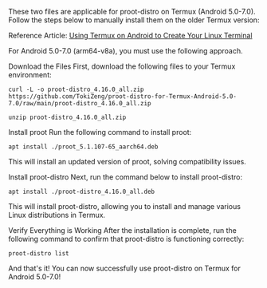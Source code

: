 These two files are applicable for proot-distro on Termux (Android 5.0-7.0). Follow the steps below to manually install them on the older Termux version:

Reference Article: [Using Termux on Android to Create Your Linux Terminal](https://lyingflat.info/2024/09/29/%e5%9c%a8-termux-%e4%b8%ad%e4%bd%bf%e7%94%a8-ssh-%e9%80%a3%e6%8e%a5%e4%b8%a6%e5%ae%89%e8%a3%9d-ubuntu%ef%bc%9a%e5%ae%8c%e6%95%b4%e6%95%99%e5%ad%b8/)

For Android 5.0-7.0 (arm64-v8a), you must use the following approach.

Download the Files
First, download the following files to your Termux environment:
```
curl -L -o proot-distro_4.16.0_all.zip https://github.com/TokiZeng/proot-distro-for-Termux-Android-5.0-7.0/raw/main/proot-distro_4.16.0_all.zip
```

```
unzip proot-distro_4.16.0_all.zip
```

Install proot
Run the following command to install proot:
```
apt install ./proot_5.1.107-65_aarch64.deb
```
This will install an updated version of proot, solving compatibility issues.

Install proot-distro
Next, run the command below to install proot-distro:
```
apt install ./proot-distro_4.16.0_all.deb
```
This will install proot-distro, allowing you to install and manage various Linux distributions in Termux.

Verify Everything is Working
After the installation is complete, run the following command to confirm that proot-distro is functioning correctly:
```
proot-distro list
```
And that's it! You can now successfully use proot-distro on Termux for Android 5.0-7.0!
